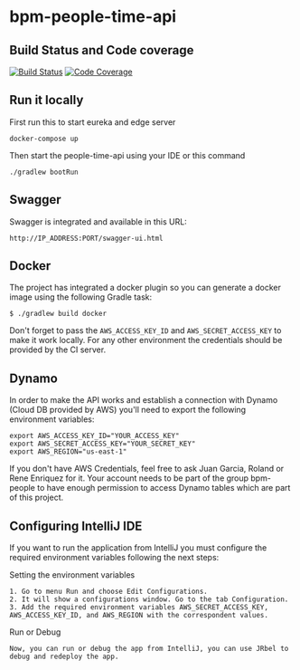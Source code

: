 # bpm-people-time-api

## Build Status and Code coverage

[![Build Status](https://travis-ci.org/ioet/bpm-people-time-api.svg?branch=master)](https://travis-ci.org/ioet/bpm-people-time-api)
[![Code Coverage](https://codecov.io/gh/ioet/bpm-people-time-api/branch/master/graph/badge.svg)](https://codecov.io/gh/ioet/bpm-people-time-api)

## Run it locally

First run this to start eureka and edge server
```
docker-compose up
```
Then start the people-time-api using your IDE or this command
```
./gradlew bootRun
```

## Swagger

Swagger is integrated and available in this URL:

```
http://IP_ADDRESS:PORT/swagger-ui.html
```

## Docker

The project has integrated a docker plugin so you can generate a docker image using the following Gradle task:

```
$ ./gradlew build docker
```

Don't forget to pass the `AWS_ACCESS_KEY_ID` and `AWS_SECRET_ACCESS_KEY` to make it work locally.
For any other environment the credentials should be provided by the CI server.



## Dynamo

In order to make the API works and establish a connection with Dynamo (Cloud DB provided by AWS) you'll need to export the following environment variables:

```
export AWS_ACCESS_KEY_ID="YOUR_ACCESS_KEY"
export AWS_SECRET_ACCESS_KEY="YOUR_SECRET_KEY"
export AWS_REGION="us-east-1"
```

If you don't have AWS Credentials, feel free to ask Juan Garcia, Roland or Rene Enriquez for it. Your account needs to be part of the group bpm-people to have enough permission to access Dynamo tables which are part of this project. 


## Configuring IntelliJ IDE
If you want to run the application from IntelliJ you must configure the required environment variables following the next steps:

Setting the environment variables

```
1. Go to menu Run and choose Edit Configurations.
2. It will show a configurations window. Go to the tab Configuration.
3. Add the required environment variables AWS_SECRET_ACCESS_KEY, AWS_ACCESS_KEY_ID, and AWS_REGION with the correspondent values.
```

Run or Debug

```
Now, you can run or debug the app from IntelliJ, you can use JRbel to debug and redeploy the app.
```
